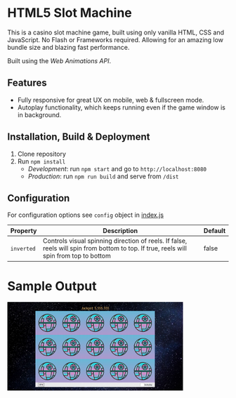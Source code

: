 # HTML5 Slot Machine

This is a casino slot machine game, built using only vanilla HTML, CSS and JavaScript.
No Flash or Frameworks required. Allowing for an amazing low bundle size and blazing fast performance.

Built using the _Web Animations API_.

## Features

- Fully responsive for great UX on mobile, web & fullscreen mode.
- Autoplay functionality, which keeps running even if the game window is in background.

## Installation, Build & Deployment

1. Clone repository
2. Run `npm install`
   - _Development_: run `npm start` and go to `http://localhost:8080`
   - _Production_: run `npm run build` and serve from `/dist`

## Configuration

For configuration options see `config` object in [index.js](https://github.com/TomasWilliam/html5-slot-machine/blob/master/src/js/index.js)

| Property   | Description                                                                                                                            | Default |
| ---------- | -------------------------------------------------------------------------------------------------------------------------------------- | ------- |
| `inverted` | Controls visual spinning direction of reels. If false, reels will spin from bottom to top. If true, reels will spin from top to bottom | false   |

# Sample Output
 <img src='Gambling.png' width=400>